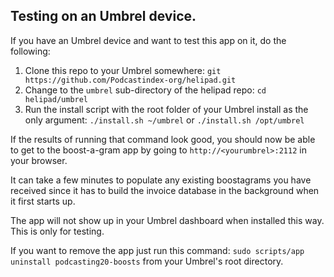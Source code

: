 ## Testing on an Umbrel device.


If you have an Umbrel device and want to test this app on it, do the following:

1. Clone this repo to your Umbrel somewhere:  `git https://github.com/Podcastindex-org/helipad.git`
2. Change to the `umbrel` sub-directory of the helipad repo:  `cd helipad/umbrel`
3. Run the install script with the root folder of your Umbrel install as the only argument:  `./install.sh ~/umbrel` or `./install.sh /opt/umbrel`

If the results of running that command look good, you should now be able to get to the boost-a-gram app by going to `http://<yourumbrel>:2112`
in your browser.

It can take a few minutes to populate any existing boostagrams you have received since it has to build the invoice database in the background
when it first starts up.

The app will not show up in your Umbrel dashboard when installed this way.  This is only for testing.

If you want to remove the app just run this command: `sudo scripts/app uninstall podcasting20-boosts` from your Umbrel's root directory.
